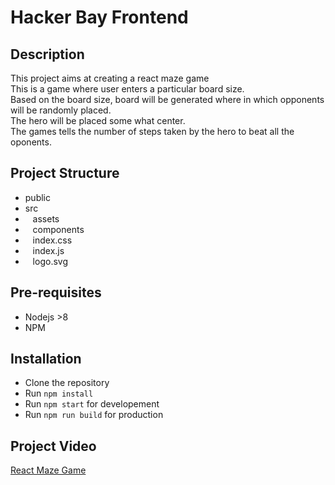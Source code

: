 # Hacker Bay Frontend

## Description

This project aims at creating a react maze game<br>
This is a game where user enters a particular board size. <br>
Based on the board size, board will be generated where in which opponents will be randomly placed. <br>
The hero will be placed some what center.<br>
The games tells the number of steps taken by the hero to beat all the oponents.<br>

## Project Structure

- public
- src
- &nbsp;&nbsp; assets
- &nbsp;&nbsp; components
- &nbsp;&nbsp; index.css
- &nbsp;&nbsp; index.js
- &nbsp;&nbsp; logo.svg

## Pre-requisites

- Nodejs >8
- NPM

## Installation

- Clone the repository
- Run `npm install`
- Run `npm start` for developement
- Run `npm run build` for production

## Project Video

<a href="https://www.useloom.com/share/2912ca4edda5412c806ab9461ce094fa">React Maze Game</a>
